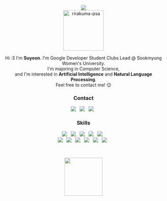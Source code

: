 
<p align="center">
  <img src="https://capsule-render.vercel.app/api?type=slice&color=gradient"><br/>
  <a href="https://imgbb.com/"><img src="https://i.ibb.co/Yd5jSXK/rirakuma-psa.png" alt="rirakuma-psa" width="128px" border="0"></a>
</p>

<p align="center">
  Hi :3 I'm <b>Suyeon</b>. I'm Google Developer Student Clubs Lead @ Sookmyung Women's University. <br/>
  I'm majoring in Computer Science, <br/>
  and I'm interested in <b>Artificial Intelligence</b> and <b>Natural Language Processing</b>. <br/>
  Feel free to contact me! 😉
</p>

<h3 align="center"><b>Contact</b></h3>
<p align="center">
<a href="mailto:kaithape@gmail.com"><img src="https://img.shields.io/badge/Gmail-EA4335?style=flat-square&logo=Gmail&logoColor=white"/></a> &nbsp
<a href="https://www.linkedin.com/in/suyeon-nam-2b65881aa/"><img src="https://img.shields.io/badge/LinkedIn-0A66C2?style=flat-square&logo=LinkedIn&logoColor=white"/></a> &nbsp
<a href="https://www.instagram.com/tsusuyomi/"><img src="https://img.shields.io/badge/instagram-E4405F?style=flat-square&logo=instagram&logoColor=white"/></a> &nbsp
</p>

<h3 align="center"><b>Skills</b></h3>
<p align="center">
  <img src="https://img.shields.io/badge/C++-00599C?style=flat-square&logo=c%2B%2B&logoColor=white"/> &nbsp
  <img src="https://img.shields.io/badge/Java-007396?style=flat-square&logo=Java&logoColor=white"/> &nbsp
  <img src="https://img.shields.io/badge/Python-3776AB?style=flat-square&logo=Python&logoColor=white"/> &nbsp 
  <img src="https://img.shields.io/badge/PyTorch-EE4C2C?style=flat-square&logo=PyTorch&logoColor=white"/> &nbsp
  <img src="https://img.shields.io/badge/TensorFlow-FF6F00?style=flat-square&logo=TensorFlow&logoColor=white"/> &nbsp
  <br/>
  <img src="https://img.shields.io/badge/HTML5-E34F26?style=flat-square&logo=HTML5&logoColor=white"/> &nbsp
  <img src="https://img.shields.io/badge/CSS3-1572B6?style=flat-square&logo=CSS3&logoColor=white"/> &nbsp
  <img src="https://img.shields.io/badge/JavaScript-F7DF1E?style=flat-square&logo=JavaScript&logoColor=black"/> &nbsp
  <img src="https://img.shields.io/badge/TypeScript-007acc?style=flat-square&logo=TypeScript&logoColor=white"/> &nbsp
  <img src="https://img.shields.io/badge/Node.js-339933?style=flat-square&logo=Node.js&logoColor=white"/> &nbsp
  <img src="https://img.shields.io/badge/React-61DAFB?style=flat-square&logo=React&logoColor=black"/> &nbsp
</p>
<br/>
<p align="center">
  <a href="https://www.buymeacoffee.com/ccoco"><img src="https://uc67a17ec82706d8fd326d8e3eb2.previews.dropboxusercontent.com/p/thumb/ABZFW-n-tlhiWZ4cujlHQjUdiSEcvYzlD6pHI2Jo5m5A5edEt63UnFclk6BrYtE_AKAGxVF3alnWYEnlR4fBLMOfYAFJdyALYtRcvS57bmEDfjVBcuvUmI6D5CE5IW8fIVBI1krOadHTvNIGtM-voeFjFvmEppv0wEMVRh_AG8eUb4paY42i_qy0_52zbnI-lWazdNxcIOyijB7rN--y7yEP1vQw9FmA0StHiYUvo9XiwbHFvmcikybBGzG4ZPmhTiYa32fxXAFJj9fG8ID5-DJypXIuNXCyb7uLnkL2ZJcg0MOdjIEhSmsmuD08D7XlwMwfBPNDwP4xj7ZmtuDq5qPa5xForo9qE8-5pfbr3LA4GXUbFn6_npBm2RbKTgn9nco/p.png" width="120px"></a>
</p>


